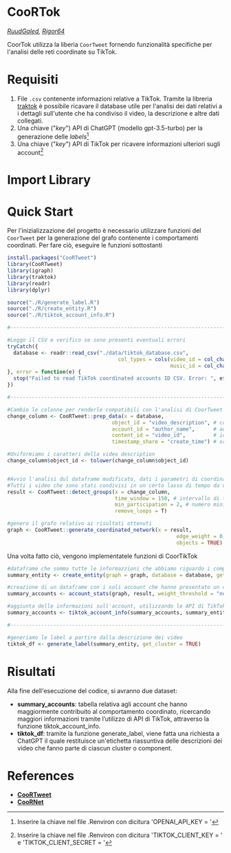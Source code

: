 # CooRTok
*[RuudGaled](https://github.com/RuudGaled), [Rigor64](https://github.com/Rigor64)*

CoorTok utilizza la liberia `CoorTweet` fornendo funzionalità specifiche per l'analisi delle reti coordinate su TikTok. 

# Requisiti
1. File `.csv` contenente informazioni relative a TikTok. Tramite la libreria [traktok](https://github.com/JBGruber/traktok) è possibile ricavare il database utile per l'analisi dei dati relativi a i dettagli sull'utente che ha condiviso il video, la descrizione e altre dati collegati. 
2. Una chiave ("*key*") API di ChatGPT (modello gpt-3.5-turbo) per la generazione delle *labels*[^1]
3. Una chiave ("*key*") API di TikTok per ricavere informazioni ulteriori sugli account[^2]

[^1]: Inserire la chiave nel file .Renviron con dicitura 'OPENAI_API_KEY = '
[^2]: Inserire la chiave nel file .Renviron con dicitura 'TIKTOK_CLIENT_KEY = ' e  'TIKTOK_CLIENT_SECRET = '

# Import Library



# Quick Start

Per l'inizializzazione del progetto è necessario utilizzare funzioni del `CoorTweet` per la generazione del grafo contenente i comportamenti coordinati. Per fare ciò, eseguire le funzioni sottostanti 

```r
install.packages("CooRTweet")
library(CooRTweet)
library(igraph)
library(traktok)
library(readr)
library(dplyr)

source("./R/generate_label.R")
source("./R/create_entity.R")
source("./R/tiktok_account_info.R")

#-----------------------------------------------------------------------------------------------------------------------------------------

#Leggo il CSV e verifico se sono presenti eventuali errori
tryCatch({
  database <- readr::read_csv("./data/tiktok_database.csv",
                                    col_types = cols(video_id = col_character(),
                                                     music_id = col_character()))
}, error = function(e) {
  stop("Failed to read TikTok coordinated accounts ID CSV. Error: ", e$message)
})

#-----------------------------------------------------------------------------------------------------------------------------------------

#Cambio le colonne per renderle compatibili con l'analisi di CoorTweet
change_column <- CooRTweet::prep_data(x = database,
                                  object_id = "video_description", # contenuto del video
                                  account_id = "author_name",      # autore del video
                                  content_id = "video_id",         # id del video
                                  timestamp_share = "create_time") # orario della creazione del video

#Uniformiamo i caratteri della video description
change_column$object_id <- tolower(change_column$object_id)


#Avvio l'analisi dul dataframe modificato, dati i parametri di coordinamento
#Tutti i video che sono stati condivisi in un certo lasso di tempo da un account ad un altro
result <- CooRTweet::detect_groups(x = change_column,
                                   time_window = 150, # intervallo di tempo
                                   min_participation = 2, # numero minimo di ripetizioni
                                   remove_loops = T)

#genero il grafo relativo ai risultati ottenuti
graph <- CooRTweet::generate_coordinated_network(x = result,
                                                       edge_weight = 0.5, # default 0.5
                                                       objects = TRUE)
```

Una volta fatto ciò, vengono implementatele funzioni di CoorTikTok

```r
#dataframe che somma tutte le informazzioni che abbiamo riguardo i component di account coordinati e le relative descrizioni dei video
summary_entity <- create_entity(graph = graph, database = database, get_cluster = TRUE)

#creazione di un dataframe con i soli account che hanno presentato un compontamento coordinato
summary_accounts <- account_stats(graph, result, weight_threshold = "none")

#aggiunta delle informazioni sull'account, utilizzando le API di TikTok
summary_accounts <- tiktok_account_info(summary_accounts, summary_entity)

#-----------------------------------------------------------------------------------------------------------------------------------------

#generiamo le label a partire dalla descrizione dei video
tiktok_df <- generate_label(summary_entity, get_cluster = TRUE)
```

# Risultati
Alla fine dell'esecuzione del codice, si avranno due dataset:
- **summary_accounts**: tabella relativa agli account che hanno maggiormente contribuito al comportamento coordinato, ricercando maggiori informazioni tramite l’utilizzo di API di TikTok, attraverso la funzione tiktok_account_info.
- **tiktok_df**: tramite la funzione generate_label, viene fatta una richiesta a ChatGPT il quale restituisce un'etichetta riassuntiva delle descrizioni dei video che fanno parte di ciascun cluster o component.

# References
- **[CooRTweet](https://github.com/nicolarighetti/CooRTweet)**
- **[CooRNet](https://github.com/fabiogiglietto/CooRnet)**
